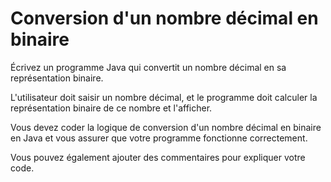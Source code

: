 # Conversion d'un nombre décimal en binaire

Écrivez un programme Java qui convertit un nombre décimal en sa représentation binaire. 

L'utilisateur doit saisir un nombre décimal, et le programme doit calculer la 
représentation binaire de ce nombre et l'afficher. 

Vous devez coder la logique de conversion d'un nombre décimal en binaire en Java et 
vous assurer que votre programme fonctionne correctement. 

Vous pouvez également ajouter des commentaires pour expliquer votre code.